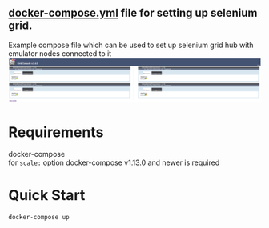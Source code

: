 [docker-compose.yml](/example/compose/docker-compose.yml) file for setting up selenium grid.
-----------------------------------------------------

Example compose file which can be used to set up selenium grid hub with emulator nodes connected to it
![](/images/compose_selenium_grid.png)

Requirements
============
docker-compose   
for `scale:` option docker-compose v1.13.0 and newer is required

Quick Start
===========
```bash
docker-compose up
```
